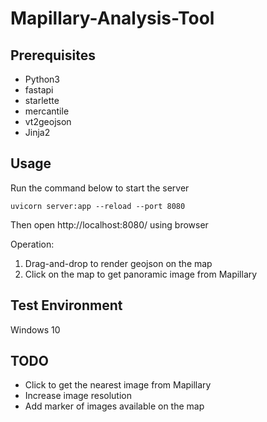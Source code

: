 # Mapillary-Analysis-Tool

## Prerequisites
- Python3
- fastapi
- starlette
- mercantile
- vt2geojson
- Jinja2

## Usage
Run the command below to start the server
```
uvicorn server:app --reload --port 8080
```

Then open http://localhost:8080/ using browser

Operation:
1. Drag-and-drop to render geojson on the map
2. Click on the map to get panoramic image from Mapillary

## Test Environment
Windows 10
## TODO
- Click to get the nearest image from Mapillary
- Increase image resolution
- Add marker of images available on the map
